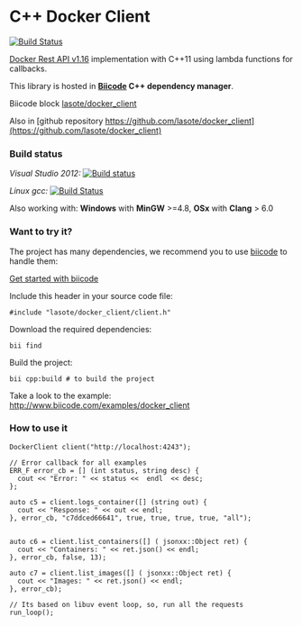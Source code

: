 # C++ Docker Client

[![Build Status](https://webapi.biicode.com/v1/badges/lasote/lasote/openssl/master)](https://www.biicode.com/lasote/openssl) 

[Docker Rest API v1.16](https://docs.docker.com/reference/api/docker_remote_api_v1.16/) implementation with C++11 using lambda functions for callbacks.

This library is hosted in **[Biicode](http://www.biicode.com) C++ dependency manager**.

Biicode block [lasote/docker_client](http://www.biicode.com/lasote/docker_client)

Also in [github repository https://github.com/lasote/docker_client](https://github.com/lasote/docker_client)

### Build status

*Visual Studio 2012:* [![Build status](https://ci.appveyor.com/api/projects/status/v9ty8y8xusmmptj3?svg=true)](https://ci.appveyor.com/project/lasote/docker-client)

*Linux gcc:* [![Build Status](https://travis-ci.org/lasote/docker_client.svg?branch=master)](https://travis-ci.org/lasote/docker_client)

Also working with: **Windows** with **MinGW** >=4.8, **OSx** with **Clang** > 6.0 

### Want to try it?

The project has many dependencies, we recommend you to use [biicode](http://www.biicode.com) to handle them:

[Get started with biicode](http://docs.biicode.com/c++/gettingstarted.html)

Include this header in your source code file:

    #include "lasote/docker_client/client.h"

Download the required dependencies:

    bii find

Build the project:

    bii cpp:build # to build the project

Take a look to the example: http://www.biicode.com/examples/docker_client


### How to use it


	DockerClient client("http://localhost:4243");

	// Error callback for all examples
	ERR_F error_cb = [] (int status, string desc) {
	  cout << "Error: " << status <<  endl  << desc;
	};

	auto c5 = client.logs_container([] (string out) {
      cout << "Response: " << out << endl;
	}, error_cb, "c7ddced66641", true, true, true, true, "all");


	auto c6 = client.list_containers([] ( jsonxx::Object ret) {
	  cout << "Containers: " << ret.json() << endl;
	}, error_cb, false, 13);

	auto c7 = client.list_images([] ( jsonxx::Object ret) {
	  cout << "Images: " << ret.json() << endl;
	}, error_cb); 

	// Its based on libuv event loop, so, run all the requests
	run_loop();

